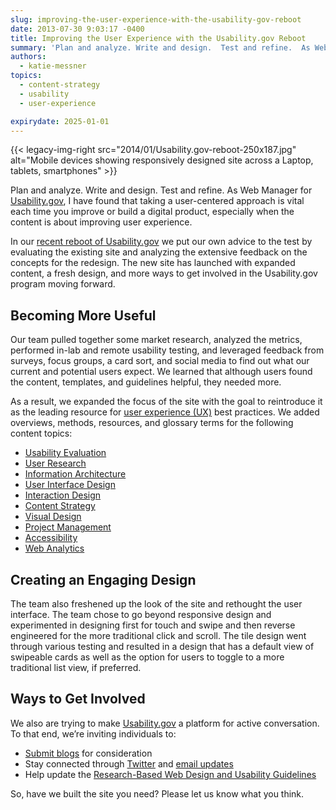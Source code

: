 ```yaml
---
slug: improving-the-user-experience-with-the-usability-gov-reboot
date: 2013-07-30 9:03:17 -0400
title: Improving the User Experience with the Usability.gov Reboot
summary: 'Plan and analyze. Write and design.  Test and refine.  As Web Manager for Usability.gov, I have found that taking a user-centered approach is vital each time you improve or build a digital product, especially when the content is about improving user'
authors:
  - katie-messner
topics:
  - content-strategy
  - usability
  - user-experience

expirydate: 2025-01-01
---
```


{{< legacy-img-right src="2014/01/Usability.gov-reboot-250x187.jpg" alt="Mobile devices showing responsively designed site across a Laptop, tablets, smartphones" >}}

Plan and analyze. Write and design. Test and refine. As Web Manager for <a href="http://www.usability.gov/" target="_blank">Usability.gov</a>, I have found that taking a user-centered approach is vital each time you improve or build a digital product, especially when the content is about improving user experience.

In our <a href="http://www.usability.gov/get-involved/blog/2013/07/welcome-to-relaunched-site.html">recent reboot of Usability.gov</a> we put our own advice to the test by evaluating the existing site and analyzing the extensive feedback on the concepts for the redesign. The new site has launched with expanded content, a fresh design, and more ways to get involved in the Usability.gov program moving forward.

## Becoming More Useful

Our team pulled together some market research, analyzed the metrics, performed in-lab and remote usability testing, and leveraged feedback from surveys, focus groups, a card sort, and social media to find out what our current and potential users expect. We learned that although users found the content, templates, and guidelines helpful, they needed more.

As a result, we expanded the focus of the site with the goal to reintroduce it as the leading resource for <a href="http://www.usability.gov/what-and-why/user-experience.html">user experience (UX)</a> best practices. We added overviews, methods, resources, and glossary terms for the following content topics:

  * [Usability Evaluation](http://www.usability.gov/what-and-why/usability-evaluation.html)
  * [User Research](http://www.usability.gov/what-and-why/user-research.html)
  * [Information Architecture](http://www.usability.gov/what-and-why/information-architecture.html)
  * [User Interface Design](http://www.usability.gov/what-and-why/user-interface-design.html)
  * [Interaction Design](http://www.usability.gov/what-and-why/interaction-design.html)
  * [Content Strategy](http://www.usability.gov/what-and-why/content-strategy.html)
  * [Visual Design](http://www.usability.gov/what-and-why/visual-design.html)
  * [Project Management](http://www.usability.gov/what-and-why/project-management.html)
  * [Accessibility](http://www.usability.gov/what-and-why/accessibility.html)
  * [Web Analytics](http://www.usability.gov/what-and-why/web-analytics.html)

## Creating an Engaging Design

The team also freshened up the look of the site and rethought the user interface. The team chose to go beyond responsive design and experimented in designing first for touch and swipe and then reverse engineered for the more traditional click and scroll. The tile design went through various testing and resulted in a design that has a default view of swipeable cards as well as the option for users to toggle to a more traditional list view, if preferred.

## Ways to Get Involved

We also are trying to make <a href="http://www.usability.gov/" target="_blank">Usability.gov</a> a platform for active conversation. To that end, we’re inviting individuals to:

  * [Submit blogs](http://www.usability.gov/get-involved/blog-submission.html) for consideration
  * Stay connected through [Twitter](http://twitter.com/usabilitygov) and [email updates](https://public.govdelivery.com/accounts/USHHS/subscriber/topics?qsp=USHHS_2)
  * Help update the [Research-Based Web Design and Usability Guidelines](http://guidelines.usability.gov/)

So, have we built the site you need? Please let us know what you think.
